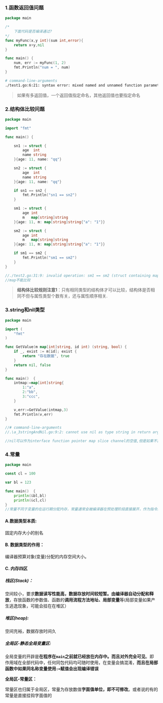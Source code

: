 ### 1.函数返回值问题

```go
package main

/*
    下面代码是否编译通过?
*/
func myFunc(x,y int)(sum int,error){
    return x+y,nil
}

func main() {
    num, err := myFunc(1, 2)
    fmt.Println("num = ", num)
}
```

```bash
# command-line-arguments
./test1.go:6:21: syntax error: mixed named and unnamed function parameters
```

> 如果有多返回值，一个返回值指定命名，其他返回值也要指定命名

### 2.结构体比较问题

~~~go
package main

import "fmt"

func main() {

    sn1 := struct {
        age  int
        name string
    }{age: 11, name: "qq"}

    sn2 := struct {
        age  int
        name string
    }{age: 11, name: "qq"}

    if sn1 == sn2 {
        fmt.Println("sn1 == sn2")
    }

    sm1 := struct {
        age int
        m   map[string]string
    }{age: 11, m: map[string]string{"a": "1"}}

    sm2 := struct {
        age int
        m   map[string]string
    }{age: 11, m: map[string]string{"a": "1"}}

    if sm1 == sm2 {
        fmt.Println("sm1 == sm2")
    }
}

//./test2.go:31:9: invalid operation: sm1 == sm2 (struct containing map[string]string cannot be compared)
//map不能比较

~~~

> **结构体比较规则注意1**：只有相同类型的结构体才可以比较，结构体是否相同不但与属性类型个数有关，还与属性顺序相关.

### 3.string和nil类型

```go
package main

import (
    "fmt"
)

func GetValue(m map[int]string, id int) (string, bool) {
    if _, exist := m[id]; exist {
        return "存在数据", true
    }
    return nil, false
}

func main()  {
    intmap:=map[int]string{
        1:"a",
        2:"bb",
        3:"ccc",
    }

    v,err:=GetValue(intmap,3)
    fmt.Println(v,err)
}

//# command-line-arguments
//.\a_3stringAndNil.go:9:2: cannot use nil as type string in return argument

//nil可以作为interface function pointer map slice channel的空值,但是如果不指定,go不能识别类型

```

### 4.常量

```go
package main

const cl = 100

var bl = 123

func main()  {
    println(&bl,bl)
    println(&cl,cl)
}
//常量不同于变量的在运行期分配内存，常量通常会被编译器在预处理阶段直接展开，作为指令数据使用
```

#### A.数据类型本质:

 固定内存大小的别名

#### B. 数据类型的作用：

 编译器预算对象(变量)分配的内存空间大小。

#### C. 内存四区

##### 栈区(Stack)：

 空间较小，要求**数据读写性能高，数据存放时间较短暂。由编译器自动分配和释放**，存放函数的参数值、函数的**调用流程方法地址、局部变量**等(局部变量如果产生逃逸现象，可能会挂在在堆区）

##### 堆区(heap):

空间充裕，数据存放时间久

##### 全局区-静态全局变量区:

 全局变量的开辟是**在程序在`main`之前就已经放在内存中。而且对外完全可见**。即作用域在全部代码中，任何同包代码均可随时使用，在变量会搞混淆，**而且在局部函数中如果同名称变量使用`:=`赋值会出现编译错误**

**全局区-常量区：**

常量区也归属于全局区，常量为存放数值**字面值单位，即不可修改**。或者说的有的常量是直接挂钩字面值的

# 













